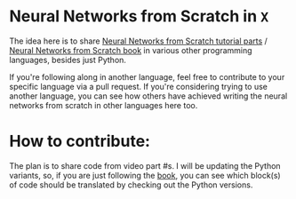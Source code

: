 # Neural Networks from Scratch in `X`

The idea here is to share [Neural Networks from Scratch tutorial parts](https://www.youtube.com/playlist?list=PLQVvvaa0QuDcjD5BAw2DxE6OF2tius3V3) / [Neural Networks from Scratch book](https://nnfs.io) in various other programming languages, besides just Python. 

If you're following along in another language, feel free to contribute to your specific language via a pull request. If you're considering trying to use another language, you can see how others have achieved writing the neural networks from scratch in other languages here too.


# How to contribute: 

The plan is to share code from video part #s. I will be updating the Python variants, so, if you are just following the [book](https://nnfs.io), you can see which block(s) of code should be translated by checking out the Python versions.
